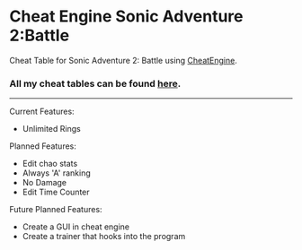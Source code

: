 # Cheat Engine Sonic Adventure 2:Battle
Cheat Table for Sonic Adventure 2: Battle using [CheatEngine](https://www.cheatengine.org).

### All my cheat tables can be found [here](https://github.com/CountDer3k/Cheat-Engine-Projects).
---------

Current Features:
  * Unlimited Rings
  
Planned Features:
  * Edit chao stats
  * Always 'A' ranking 
  * No Damage
  * Edit Time Counter
  
Future Planned Features:
 * Create a GUI in cheat engine
 * Create a trainer that hooks into the program
